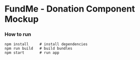 # FundMe - Donation Component Mockup

### How to run

```
npm install     # install dependencies
npm run build   # build bundles
npm start       # run app
```
